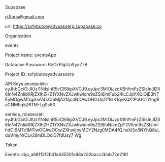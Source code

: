 Supabase

ri.ltons@gmail.com

url: https://sxfybutceyadvuasoerp.supabase.co

Organization

events

Project name: eventsApp

Database Password: RzCkPIgUziSyaZzB

Project ID: sxfybutceyadvuasoerp

API Keys
anonpublic: eyJhbGciOiJIUzI1NiIsInR5cCI6IkpXVCJ9.eyJpc3MiOiJzdXBhYmFzZSIsInJlZiI6InN4ZnlidXRjZXlhZHZ1YXNvZXJwIiwicm9sZSI6ImFub24iLCJpYXQiOjE3NTEyMDgwMDgsImV4cCI6MjA2Njc4NDAwOH0.OqTIfBrK1qvKQX1PoUOrYIhgRaGNMhq5Z6TM-LgSs50

service_rolesecret: eyJhbGciOiJIUzI1NiIsInR5cCI6IkpXVCJ9.eyJpc3MiOiJzdXBhYmFzZSIsInJlZiI6InN4ZnlidXRjZXlhZHZ1YXNvZXJwIiwicm9sZSI6InNlcnZpY2Vfcm9sZSIsImlhdCI6MTc1MTIwODAwOCwiZXhwIjoyMDY2Nzg0MDA4fQ.hsXiSo5NYhQ8uLduVmyNrCLv26mDLOciD7fdUsy7_Wg

Token

Events: sbp_a88112f2bd1a43550fa68a232bacc2bbb72e218f